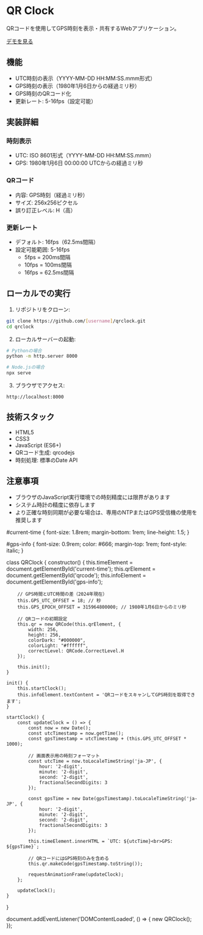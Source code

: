 # QR Clock

QRコードを使用してGPS時刻を表示・共有するWebアプリケーション。

[デモを見る](https://[username].github.io/qrclock/)

## 機能

- UTC時刻の表示（YYYY-MM-DD HH:MM:SS.mmm形式）
- GPS時刻の表示（1980年1月6日からの経過ミリ秒）
- GPS時刻のQRコード化
- 更新レート: 5-16fps（設定可能）

## 実装詳細

### 時刻表示
- UTC: ISO 8601形式（YYYY-MM-DD HH:MM:SS.mmm）
- GPS: 1980年1月6日 00:00:00 UTCからの経過ミリ秒

### QRコード
- 内容: GPS時刻（経過ミリ秒）
- サイズ: 256x256ピクセル
- 誤り訂正レベル: H（高）

### 更新レート
- デフォルト: 16fps（62.5ms間隔）
- 設定可能範囲: 5-16fps
  - 5fps = 200ms間隔
  - 10fps = 100ms間隔
  - 16fps = 62.5ms間隔

## ローカルでの実行

1. リポジトリをクローン:
```bash
git clone https://github.com/[username]/qrclock.git
cd qrclock
```

2. ローカルサーバーの起動:
```bash
# Pythonの場合
python -m http.server 8000

# Node.jsの場合
npx serve
```

3. ブラウザでアクセス:
```
http://localhost:8000
```

## 技術スタック

- HTML5
- CSS3
- JavaScript (ES6+)
- QRコード生成: qrcodejs
- 時刻処理: 標準のDate API

## 注意事項

- ブラウザのJavaScript実行環境での時刻精度には限界があります
- システム時計の精度に依存します
- より正確な時刻同期が必要な場合は、専用のNTPまたはGPS受信機の使用を推奨します

#current-time {
    font-size: 1.8rem;
    margin-bottom: 1rem;
    line-height: 1.5;
}

#gps-info {
    font-size: 0.9rem;
    color: #666;
    margin-top: 1rem;
    font-style: italic;
}

class QRClock {
    constructor() {
        this.timeElement = document.getElementById('current-time');
        this.qrElement = document.getElementById('qrcode');
        this.infoElement = document.getElementById('gps-info');
        
        // GPS時間とUTC時間の差（2024年現在）
        this.GPS_UTC_OFFSET = 18; // 秒
        this.GPS_EPOCH_OFFSET = 315964800000; // 1980年1月6日からのミリ秒

        // QRコードの初期設定
        this.qr = new QRCode(this.qrElement, {
            width: 256,
            height: 256,
            colorDark: "#000000",
            colorLight: "#ffffff",
            correctLevel: QRCode.CorrectLevel.H
        });

        this.init();
    }

    init() {
        this.startClock();
        this.infoElement.textContent = 'QRコードをスキャンしてGPS時刻を取得できます';
    }

    startClock() {
        const updateClock = () => {
            const now = new Date();
            const utcTimestamp = now.getTime();
            const gpsTimestamp = utcTimestamp + (this.GPS_UTC_OFFSET * 1000);

            // 画面表示用の時刻フォーマット
            const utcTime = now.toLocaleTimeString('ja-JP', {
                hour: '2-digit',
                minute: '2-digit',
                second: '2-digit',
                fractionalSecondDigits: 3
            });

            const gpsTime = new Date(gpsTimestamp).toLocaleTimeString('ja-JP', {
                hour: '2-digit',
                minute: '2-digit',
                second: '2-digit',
                fractionalSecondDigits: 3
            });

            this.timeElement.innerHTML = `UTC: ${utcTime}<br>GPS: ${gpsTime}`;

            // QRコードにはGPS時刻のみを含める
            this.qr.makeCode(gpsTimestamp.toString());

            requestAnimationFrame(updateClock);
        };

        updateClock();
    }
}

document.addEventListener('DOMContentLoaded', () => {
    new QRClock();
});
